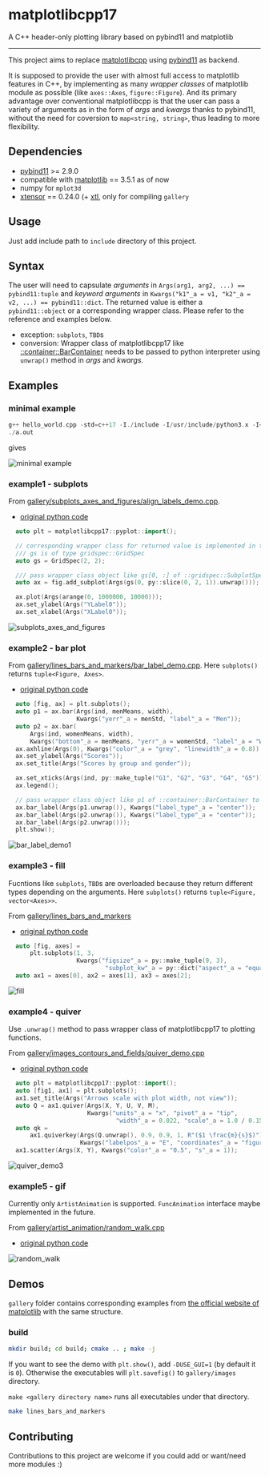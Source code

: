# matplotlibcpp17

A C++ header-only plotting library based on pybind11 and matplotlib

-----

This project aims to replace [matplotlibcpp](https://github.com/lava/matplotlib-cpp) using [pybind11](https://github.com/pybind/pybind11) as backend.

It is supposed to provide the user with almost full access to matplotlib features in C++, by implementing as many *wrapper classes* of matplotlib module as possible (like `axes::Axes`, `figure::Figure`). And its primary advantage over conventional matplotlibcpp is that the user can pass a variety of arguments as in the form of *args* and *kwargs* thanks to pybind11, without the need for coversion to `map<string, string>`, thus leading to more flexibility.

## Dependencies

- [pybind11](https://github.com/pybind/pybind11) >= 2.9.0
- compatible with [matplotlib](https://matplotlib.org/stable/index.html) == 3.5.1 as of now
- numpy for `mplot3d`
- [xtensor](https://github.com/xtensor-stack/xtensor) == 0.24.0 (+ [xtl](https://github.com/xtensor-stack/xtl), only for compiling `gallery`

## Usage

Just add include path to `include` directory of this project.

## Syntax

The user will need to capsulate *arguments* in `Args(arg1, arg2, ...) == pybind11:tuple` and *keyword arguments* in `Kwargs("k1"_a = v1, "k2"_a = v2, ...) == pybind11::dict`. The returned value is either a `pybind11::object` or a corresponding wrapper class. Please refer to the reference and examples below.
- exception: `subplots`, `TBD`s
- conversion: Wrapper class of matplotlibcpp17 like [::container::BarContainer](https://github.com/soblin/matplotlibcpp17/blob/master/include/matplotlibcpp17/container.h) needs to be passed to python interpreter using `unwrap()` method in *args* and *kwargs*.

## Examples

### minimal example

```cpp
g++ hello_world.cpp -std=c++17 -I./include -I/usr/include/python3.x -I<path to pybind11> -lpython3.x
./a.out
```

gives

![minimal example](./gallery/images/hello_world.png)

### example1 - subplots

From [gallery/subplots_axes_and_figures/align_labels_demo.cpp](https://github.com/soblin/matplotlibcpp17/blob/master/gallery/subplots_axes_and_figures/align_labels_demo.cpp).

- [original python code](https://matplotlib.org/stable/gallery/subplots_axes_and_figures/align_labels_demo.html)

```cpp
  auto plt = matplotlibcpp17::pyplot::import();

  // corresponding wrapper class for returned value is implemented in this library
  /// gs is of type gridspec::GridSpec
  auto gs = GridSpec(2, 2);

  /// pass wrapper class object like gs[0, :] of ::gridspec::SubplotSpec to the interpreter using .unwrap() method as python object
  auto ax = fig.add_subplot(Args(gs(0, py::slice(0, 2, 1)).unwrap()));

  ax.plot(Args(arange(0, 1000000, 10000)));
  ax.set_ylabel(Args("YLabel0"));
  ax.set_xlabel(Args("XLabel0"));
```

![subplots_axes_and_figures](./gallery/images/align_labels_demo.png)

### example2 - bar plot

From [gallery/lines_bars_and_markers/bar_label_demo.cpp](https://github.com/soblin/matplotlibcpp17/blob/master/gallery/lines_bars_and_markers/bar_label_demo.cpp). Here `subplots()` returns `tuple<Figure, Axes>`.

- [original python code](https://matplotlib.org/stable/gallery/lines_bars_and_markers/bar_label_demo.html)

```cpp
  auto [fig, ax] = plt.subplots();
  auto p1 = ax.bar(Args(ind, menMeans, width),
                   Kwargs("yerr"_a = menStd, "label"_a = "Men"));
  auto p2 = ax.bar(
      Args(ind, womenMeans, width),
      Kwargs("bottom"_a = menMeans, "yerr"_a = womenStd, "label"_a = "Women"));
  ax.axhline(Args(0), Kwargs("color"_a = "grey", "linewidth"_a = 0.8));
  ax.set_ylabel(Args("Scores"));
  ax.set_title(Args("Scores by group and gender"));

  ax.set_xticks(Args(ind, py::make_tuple("G1", "G2", "G3", "G4", "G5")));
  ax.legend();

  // pass wrapper class object like p1 of ::container::BarContainer to the interpreter using .unwrap() method as python object
  ax.bar_label(Args(p1.unwrap()), Kwargs("label_type"_a = "center"));
  ax.bar_label(Args(p2.unwrap()), Kwargs("label_type"_a = "center"));
  ax.bar_label(Args(p2.unwrap()));
  plt.show();
```

![bar_label_demo1](./gallery/images/bar_label_demo1.png)

### example3 - fill

Fucntions like `subplots`, `TBD`s are overloaded because they return different types depending on the arguments. Here `subplots()` returns `tuple<Figure, vector<Axes>>`.

From [gallery/lines_bars_and_markers](https://github.com/soblin/matplotlibcpp17/blob/master/gallery/lines_bars_and_markers/fill.cpp)

- [original python code](https://matplotlib.org/stable/gallery/lines_bars_and_markers/fill.html)

```cpp
  auto [fig, axes] =
      plt.subplots(1, 3,
                   Kwargs("figsize"_a = py::make_tuple(9, 3),
                           "subplot_kw"_a = py::dict("aspect"_a = "equal")));
  auto ax1 = axes[0], ax2 = axes[1], ax3 = axes[2];
```

![fill](./gallery/images/fill.png)

### example4 - quiver

Use `.unwrap()` method to pass wrapper class of matplotlibcpp17 to plotting functions.

From [gallery/images_contours_and_fields/quiver_demo.cpp](https://github.com/soblin/matplotlibcpp17/blob/master/gallery/images_contours_and_fields/quiver_demo.cpp)

- [original python code](https://matplotlib.org/stable/gallery/images_contours_and_fields/quiver_demo.html)

```cpp
  auto plt = matplotlibcpp17::pyplot::import();
  auto [fig1, ax1] = plt.subplots();
  ax1.set_title(Args("Arrows scale with plot width, not view"));
  auto Q = ax1.quiver(Args(X, Y, U, V, M),
                      Kwargs("units"_a = "x", "pivot"_a = "tip",
                              "width"_a = 0.022, "scale"_a = 1.0 / 0.15));
  auto qk =
      ax1.quiverkey(Args(Q.unwrap(), 0.9, 0.9, 1, R"($1 \frac{m}{s}$)"),
                    Kwargs("labelpos"_a = "E", "coordinates"_a = "figure"));
  ax1.scatter(Args(X, Y), Kwargs("color"_a = "0.5", "s"_a = 1));
```

![quiver_demo3](./gallery/images/quiver_demo_3.png)

### example5 - gif

Currently only `ArtistAnimation` is supported. `FuncAnimation` interface maybe implemented in the future.

From [gallery/artist_animation/random_walk.cpp](https://github.com/soblin/matplotlibcpp17/blob/master/gallery/artist_animation/random_walk.cpp)

- [original python code](https://matplotlib.org/stable/gallery/animation/random_walk.html)

![random_walk](./gallery/images/random_walk.gif)

## Demos

`gallery` folder contains corresponding examples from [the official website of matplotlib](https://matplotlib.org/stable/gallery) with the same structure.

### build

```bash
mkdir build; cd build; cmake .. ; make -j
```

If you want to see the demo with `plt.show()`, add `-DUSE_GUI=1` (by default it is `0`). Otherwise the executables will `plt.savefig()` to `gallery/images` directory.

`make <gallery directory name>` runs all executables under that directory.

```bash
make lines_bars_and_markers
```

## Contributing

Contributions to this project are welcome if you could add or want/need more modules :)
